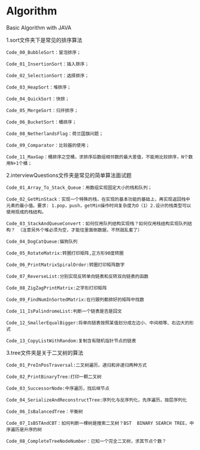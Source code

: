 # Algorithm

Basic Algorithm with JAVA

1.sort文件夹下是常见的排序算法

	Code_00_BubbleSort：冒泡排序；

	Code_01_InsertionSort：插入排序；

	Code_02_SelectionSort：选择排序；

	Code_03_HeapSort：堆排序；

	Code_04_QuickSort：快排；

	Code_05_MergeSort：归并排序；

	Code_06_BucketSort：桶排序；

	Code_08_NetherlandsFlag：荷兰国旗问题；

	Code_09_Comparator：比较器的使用；

	Code_11_MaxGap：桶排序之空桶，求排序后数组相邻数的最大差值，不能用比较排序，N个数用N+1个桶；
  

2.interviewQuestions文件夹是常见的简单算法面试题

	Code_01_Array_To_Stack_Queue：用数组实现固定大小的栈和队列；

	Code_02_GetMinStack：实现一个特殊的栈，在实现的基本功能的基础上，再实现返回栈中元素的最小值。要求: 1.pop，push，getMin操作时间复杂度为O（1）2.设计的栈类型可以使用现成的栈结构。

	Code_03_StackAndQueueConvert：如何仅用队列结构实现栈？如何仅用栈结构实现队列结构？ （注意另外个堆必须为空，才能往里面倒数据，不然就乱套了）
  	
	Code_04_DogCatQueue:猫狗队列

	Code_05_RotateMatrix:转圈打印矩阵,正方形90度转圈

	Code_06_PrintMatrixSpiralOrder:转圈打印矩阵数字

	Code_07_ReverseList:分别实现反转单向链表和反转双向链表的函数
	
	Code_08_ZigZagPrintMatrix:之字形打印矩阵

	Code_09_FindNumInSortedMatrix:在行跟列都排好的矩阵中找数

	Code_11_IsPalindromeList:判断一个链表是否是回文

	Code_12_SmallerEqualBigger:将单向链表按照某值划分成左边小、中间相等、右边大的形式

	Code_13_CopyListWithRandom:复制含有随机指针节点的链表
  
 3.tree文件夹是关于二叉树的算法
 
 	Code_01_PreInPosTraversal:二叉树遍历，递归和非递归两种方式

	Code_02_PrintBinaryTree:打印一颗二叉树

	Code_03_SuccessorNode:中序遍历，找后继节点

	Code_04_SerializeAndReconstructTree:序列化与反序列化，先序遍历，按层序列化

	Code_06_IsBalancedTree：平衡树

	Code_07_IsBSTAndCBT：如何判断一棵树是搜索二叉树？BST  BINARY SEARCH TREE，中序遍历是升序的树

	Code_08_CompleteTreeNodeNumber：已知一个完全二叉树，求其节点个数？
